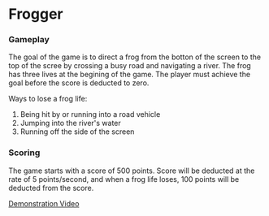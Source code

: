 # Frogger

### Gameplay

The goal of the game is to direct a frog from the botton of the screen to the top of the scree by crossing a busy road and navigating a river. The frog has three lives at the begining of the game. The player must achieve the goal before the score is deducted to zero.

Ways to lose a frog life:
1. Being hit by or running into a road vehicle
2. Jumping into the river's water
3. Running off the side of the screen

### Scoring

The game starts with a score of 500 points. Score will be deducted at the rate of 5 points/second, and when a frog life loses, 100 points will be deducted from the score. 

[Demonstration Video](https://youtu.be/0JsWaTj20YE)
